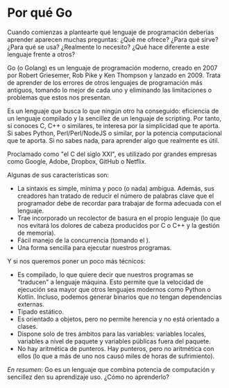 # Por qué Go

Cuando comienzas a plantearte qué lenguaje de programación deberías aprender aparecen muchas preguntas: ¿Qué me ofrece? ¿Para qué sirve? ¿Para qué se usa? ¿Realmente lo necesito? ¿Qué hace diferente a este lenguaje frente a otros?

Go (o Golang) es un lenguaje de programación moderno, creado en 2007 por Robert Griesemer, Rob Pike y Ken Thompson y lanzado en 2009. Trata de aprender de los errores de otros lenguajes de programación más antiguos, tomando lo mejor de cada uno y eliminando las limitaciones o problemas que estos nos presentan.

Es un lenguaje que busca lo que ningún otro ha conseguido: eficiencia de un lenguaje compilado y la sencillez de un lenguaje de scripting. Por tanto, si conoces C, C++ o similares, te interesa por la simplicidad que te aporta. Si sabes Python, Perl/Perl/NodeJS o similar, por la potencia computacional que te aporta. Si no sabes nada, para aprender algo que realmente es útil.

Proclamado como "el C del siglo XXI", es utilizado por grandes empresas como Google, Adobe, Dropbox, GitHub o Netflix.

Algunas de sus características son:
* La sintaxis es simple, mínima y poco (o nada) ambigua. Además, sus creadores han tratado de reducir el número de palabras clave que el programador debe de recordar para trabajar de forma adecuada con el lenguaje.
* Trae incorporado un recolector de basura en el propio lenguaje (lo que nos evitará los dolores de cabeza producidos por C o C++ y la gestión de memoria).
* Fácil manejo de la concurrencia (tomando el ).
* Una forma sencilla para ejecutar nuestros programas.

Y si nos queremos poner un poco más técnicos:
* Es compilado, lo que quiere decir que nuestros programas se "traducen" a lenguaje máquina. Esto permite que la velocidad de ejecución sea mayor que otros lenguajes modernos como Python o Kotlin. Incluso, podemos generar binarios que no tengan dependencias externas.
* Tipado estático.
* Es orientado a objetos, pero no permite herencia y no está orientado a clases.
* Dispone solo de tres ámbitos para las variables: variables locales, variables a nivel de paquete y variables públicas fuera del paquete.
* No hay aritmética de punteros. Hay punteros, pero no aritmética con ellos (lo que a más de uno nos causó miles de horas de sufrimiento).

*En resumen*: Go es un lenguaje que combina potencia de computación y sencillez den su aprendizaje uso. ¿Cómo no aprenderlo?
